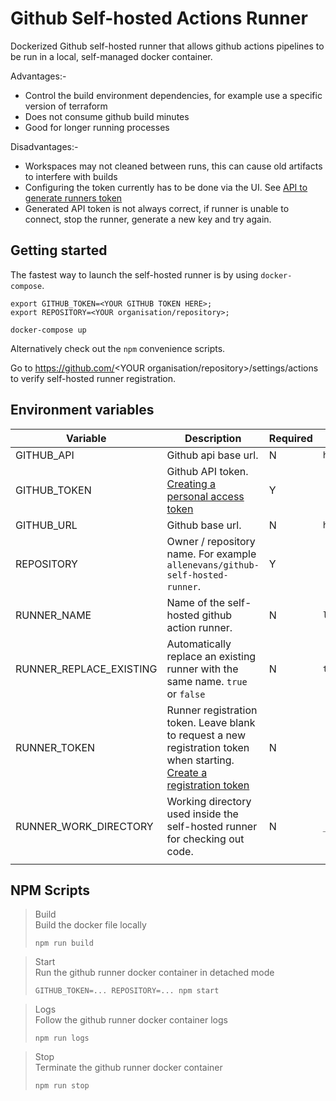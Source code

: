 # Github Self-hosted Actions Runner

Dockerized Github self-hosted runner that allows github actions pipelines to be run in a local, self-managed docker container.

Advantages:-
* Control the build environment dependencies, for example use a specific version of terraform
* Does not consume github build minutes
* Good for longer running processes

Disadvantages:-
* Workspaces may not cleaned between runs, this can cause old artifacts to interfere with builds
* Configuring the token currently has to be done via the UI. See [API to generate runners token](https://github.community/t5/GitHub-Actions/API-to-generate-runners-token/m-p/39911/highlight/true#M4012)
* Generated API token is not always correct, if runner is unable to connect, stop the runner, generate a new key and try again.

## Getting started

The fastest way to launch the self-hosted runner is by using `docker-compose`.

```shell script
export GITHUB_TOKEN=<YOUR GITHUB TOKEN HERE>; 
export REPOSITORY=<YOUR organisation/repository>;

docker-compose up
```

Alternatively check out the `npm` convenience scripts. 

Go to https://github.com/<YOUR organisation/repository>/settings/actions to verify self-hosted runner registration.

## Environment variables
| Variable                | Description                                                                                                                                                                                                          | Required | Default                  |
|-------------------------|----------------------------------------------------------------------------------------------------------------------------------------------------------------------------------------------------------------------|----------|--------------------------|
| GITHUB_API              | Github api base url.                                                                                                                                                                                                 | N        | `https://api.github.com` |
| GITHUB_TOKEN            | Github API token.<br>[Creating a personal access token](https://help.github.com/en/github/authenticating-to-github/creating-a-personal-access-token-for-the-command-line)                                            | Y        |                          |
| GITHUB_URL              | Github base url.                                                                                                                                                                                                     | N        | `https://github.com`     |
| REPOSITORY              | Owner / repository name. For example `allenevans/github-self-hosted-runner`.                                                                                                                                         | Y        |                          |
| RUNNER_NAME             | Name of the self-hosted github action runner.                                                                                                                                                                        | N        | `local-runner`           |
| RUNNER_REPLACE_EXISTING | Automatically replace an existing runner with the same name. `true` or `false`                                                                                                                                       | N        | `true`                   |
| RUNNER_TOKEN            | Runner registration token. Leave blank to request a new registration token when starting.<br>[Create a registration token](https://developer.github.com/v3/actions/self_hosted_runners/#create-a-registration-token) | N        |                          |
| RUNNER_WORK_DIRECTORY   | Working directory used inside the self-hosted runner for checking out code.                                                                                                                                          | N        | `_work`                  |
|                         |                                                                                                                                                                                                                      |          |                          |

## NPM Scripts
> Build\
> Build the docker file locally
> ```shell script
> npm run build
> ```

> Start\
> Run the github runner docker container in detached mode
> ```shell script
> GITHUB_TOKEN=... REPOSITORY=... npm start
> ```

> Logs\
> Follow the github runner docker container logs
> ```shell script
> npm run logs
> ```

> Stop\
> Terminate the github runner docker container
> ```shell script
> npm run stop
> ```
